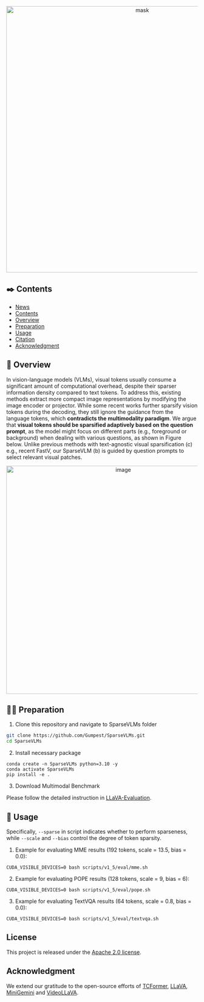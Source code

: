 




<p align='center'>
<img src='./assests/archi.png' alt='mask' width='700px'>
</p>

## ✒️ Contents
- [News](#news)
- [Contents](#contents)
- [Overview](#overview)
- [Preparation](#preparation)
- [Usage](#usage)
- [Citation](#citation)
- [Acknowledgment](#acknowledgment)

## 👀 Overview

In vision-language models (VLMs), visual tokens usually consume a significant amount of computational overhead, despite their sparser information density compared to text tokens. To address this, existing methods extract more compact image representations by modifying the image encoder or projector. While some recent works further sparsify vision tokens during the decoding, they still ignore the guidance from the language tokens, which **contradicts the multimodality paradigm**. We argue that **visual tokens should be sparsified adaptively based on the question prompt**, as the model might focus on different parts (e.g., foreground or background) when dealing with various questions, as shown in Figure below. Unlike previous methods with text-agnostic visual sparsification (c) e.g., recent FastV, our SparseVLM (b) is guided by question prompts to select relevant visual patches.

<div align=center>
<img width="600" alt="image" src="./assests/moti.png">
</div>

## 👨‍💻 Preparation

1. Clone this repository and navigate to SparseVLMs folder
```bash
git clone https://github.com/Gumpest/SparseVLMs.git
cd SparseVLMs
```

2. Install necessary package
```Shell
conda create -n SparseVLMs python=3.10 -y
conda activate SparseVLMs
pip install -e .
```

3. Download Multimodal Benchmark

Please follow the detailed instruction in [LLaVA-Evaluation](https://github.com/haotian-liu/LLaVA/blob/main/docs/Evaluation.md).

## 🎯 Usage
Specifically, `--sparse` in script indicates whether to perform sparseness, while `--scale` and `--bias` control the degree of token sparsity.

1. Example for evaluating MME results (192 tokens, scale = 13.5, bias = 0.0):
```Shell
CUDA_VISIBLE_DEVICES=0 bash scripts/v1_5/eval/mme.sh
```

2. Example for evaluating POPE results (128 tokens, scale = 9, bias = 6):
```Shell
CUDA_VISIBLE_DEVICES=0 bash scripts/v1_5/eval/pope.sh
```

3. Example for evaluating TextVQA results (64 tokens, scale = 0.8, bias = 0.0):
```Shell
CUDA_VISIBLE_DEVICES=0 bash scripts/v1_5/eval/textvqa.sh
```

## License

This project is released under the [Apache 2.0 license](LICENSE).

## Acknowledgment

We extend our gratitude to the open-source efforts of [TCFormer](https://github.com/zengwang430521/TCFormer), [LLaVA](https://github.com/haotian-liu/LLaVA), [MiniGemini](https://github.com/dvlab-research/MGM) and [VideoLLaVA](https://github.com/PKU-YuanGroup/Video-LLaVA).
